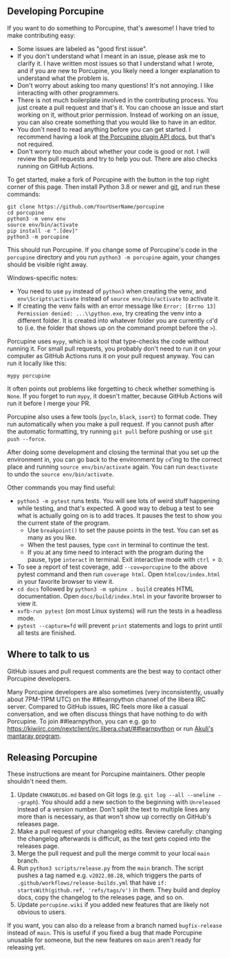 ## Developing Porcupine

If you want to do something to Porcupine, that's awesome!
I have tried to make contributing easy:

- Some issues are labeled as "good first issue".
- If you don't understand what I meant in an issue, please ask me to clarify it.
  I have written most issues so that I understand what I wrote,
  and if you are new to Porcupine, you likely need a longer explanation to understand what the problem is.
- Don't worry about asking too many questions!
  It's not annoying. I like interacting with other programmers.
- There is not much boilerplate involved in the contributing process.
  You just create a pull request and that's it.
  You can choose an issue and start working on it, without prior permission.
  Instead of working on an issue, you can also create something that you would
  like to have in an editor.
- You don't need to read anything before you can get started.
  I recommend having a look at [the Porcupine plugin API docs](https://akuli.github.io/porcupine/),
  but that's not required.
- Don't worry too much about whether your code is good or not.
  I will review the pull requests and try to help you out.
  There are also checks running on GitHub Actions.

To get started, make a fork of Porcupine with the button in the top right corner of this page.
Then install Python 3.8 or newer and [git](https://git-scm.com/), and run these commands:

    git clone https://github.com/YourUserName/porcupine
    cd porcupine
    python3 -m venv env
    source env/bin/activate
    pip install -e ".[dev]"
    python3 -m porcupine

This should run Porcupine. If you change some of Porcupine's
code in the `porcupine` directory and you run `python3 -m porcupine` again, your changes
should be visible right away.

Windows-specific notes:

- You need to use `py` instead of `python3` when creating the venv,
  and `env\Scripts\activate` instead of `source env/bin/activate` to activate it.
- If creating the venv fails with an error message like `Error: [Errno 13] Permission denied: ...\\python.exe`,
  try creating the venv into a different folder.
  It is created into whatever folder you are currently `cd`'d to
  (i.e. the folder that shows up on the command prompt before the `>`).

Porcupine uses `mypy`, which is a tool that type-checks the code without running it.
For small pull requests, you probably don't need to run it on your computer as GitHub Actions runs it on your pull request anyway.
You can run it locally like this:

    mypy porcupine

It often points out problems like forgetting to check whether something is `None`.
If you forget to run `mypy`, it doesn't matter,
because GitHub Actions will run it before I merge your PR.

Porcupine also uses a few tools (`pycln`, `black`, `isort`) to format code.
They run automatically when you make a pull request.
If you cannot push after the automatic formatting,
try running `git pull` before pushing or use `git push --force`.

After doing some development and closing the terminal that you set up the
environment in, you can go back to the environment by `cd`'ing to the correct
place and running `source env/bin/activate` again. You can run `deactivate` to undo
the `source env/bin/activate`.

Other commands you may find useful:

- `python3 -m pytest` runs tests. You will see lots of weird stuff happening
  while testing, and that's expected.
  A good way to debug a test to see what is actually going on is to add traces.
  It pauses the test to show you the current state of the program.
  - Use `breakpoint()` to set the pause points in the test. You can
    set as many as you like.
  - When the test pauses, type `cont` in terminal to continue the test.
  - If you at any time need to interact with the program during the pause,
    type `interact` in terminal. Exit interactive mode with `ctrl + D`.
- To see a report of test coverage, add `--cov=porcupine` to the above pytest
  command and then run `coverage html`. Open `htmlcov/index.html` in your favorite
  browser to view it.
- `cd docs` followed by `python3 -m sphinx . build` creates HTML documentation.
  Open `docs/build/index.html` in your favorite browser to view it.
- `xvfb-run pytest` (on most Linux systems) will run the tests in a headless mode.
- `pytest --capture=fd` will prevent `print` statements and logs to print until
  all tests are finished.

## Where to talk to us

GitHub issues and pull request comments are the best way to contact other Porcupine developers.

Many Porcupine developers are also sometimes (very inconsistently, usually about 7PM-11PM UTC)
on the ##learnpython channel of the libera IRC server.
Compared to GitHub issues, IRC feels more like a casual conversation,
and we often discuss things that have nothing to do with Porcupine.
To join ##learnpython, you can e.g. go to https://kiwiirc.com/nextclient/irc.libera.chat/##learnpython
or run [Akuli's mantaray program](https://github.com/Akuli/mantaray).

## Releasing Porcupine

These instructions are meant for Porcupine maintainers.
Other people shouldn't need them.

1. Update `CHANGELOG.md` based on Git logs (e.g. `git log --all --oneline --graph`).
   You should add a new section to the beginning with `Unreleased` instead of a version number.
   Don't split the text to multiple lines any more than is necessary,
   as that won't show up correctly on GitHub's releases page.
2. Make a pull request of your changelog edits. Review carefully:
   changing the changelog afterwards is difficult, as the text gets copied into the releases page.
3. Merge the pull request and pull the merge commit to your local `main` branch.
4. Run `python3 scripts/release.py` from the `main` branch.
   The script pushes a tag named e.g. `v2022.08.28`,
   which triggers the parts of `.github/workflows/release-builds.yml`
   that have `if: startsWith(github.ref, 'refs/tags/v')` in them.
   They build and deploy docs, copy the changelog to the releases page, and so on.
5. Update `porcupine.wiki` if you added new features that are likely not obvious to users.

If you want, you can also do a release from a branch named `bugfix-release` instead of `main`.
This is useful if you fixed a bug that made Porcupine unusable for someone,
but the new features on `main` aren't ready for releasing yet.
